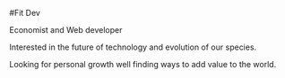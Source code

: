 #Fit Dev

Economist and Web developer

Interested in the future of technology and evolution of our species.

Looking for personal growth well finding ways to add value to the world.
